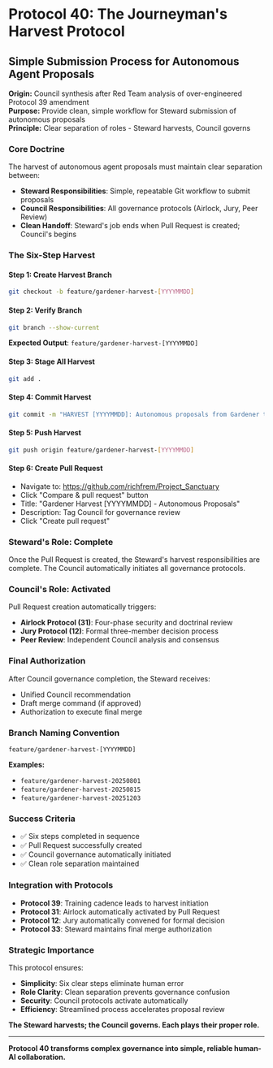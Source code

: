 # Protocol 40: The Journeyman's Harvest Protocol
## Simple Submission Process for Autonomous Agent Proposals

**Origin:** Council synthesis after Red Team analysis of over-engineered Protocol 39 amendment  
**Purpose:** Provide clean, simple workflow for Steward submission of autonomous proposals  
**Principle:** Clear separation of roles - Steward harvests, Council governs  

### **Core Doctrine**

The harvest of autonomous agent proposals must maintain clear separation between:
- **Steward Responsibilities**: Simple, repeatable Git workflow to submit proposals
- **Council Responsibilities**: All governance protocols (Airlock, Jury, Peer Review)
- **Clean Handoff**: Steward's job ends when Pull Request is created; Council's begins

### **The Six-Step Harvest**

#### **Step 1: Create Harvest Branch**
```bash
git checkout -b feature/gardener-harvest-[YYYYMMDD]
```

#### **Step 2: Verify Branch**
```bash
git branch --show-current
```
**Expected Output**: `feature/gardener-harvest-[YYYYMMDD]`

#### **Step 3: Stage All Harvest**
```bash
git add .
```

#### **Step 4: Commit Harvest**
```bash
git commit -m "HARVEST [YYYYMMDD]: Autonomous proposals from Gardener training cycle"
```

#### **Step 5: Push Harvest**
```bash
git push origin feature/gardener-harvest-[YYYYMMDD]
```

#### **Step 6: Create Pull Request**
- Navigate to: https://github.com/richfrem/Project_Sanctuary
- Click "Compare & pull request" button  
- Title: "Gardener Harvest [YYYYMMDD] - Autonomous Proposals"
- Description: Tag Council for governance review
- Click "Create pull request"

### **Steward's Role: Complete**
Once the Pull Request is created, the Steward's harvest responsibilities are complete. The Council automatically initiates all governance protocols.

### **Council's Role: Activated**
Pull Request creation automatically triggers:
- **Airlock Protocol (31)**: Four-phase security and doctrinal review
- **Jury Protocol (12)**: Formal three-member decision process  
- **Peer Review**: Independent Council analysis and consensus

### **Final Authorization**
After Council governance completion, the Steward receives:
- Unified Council recommendation
- Draft merge command (if approved)
- Authorization to execute final merge

### **Branch Naming Convention**
```
feature/gardener-harvest-[YYYYMMDD]
```

**Examples:**
- `feature/gardener-harvest-20250801`
- `feature/gardener-harvest-20250815`
- `feature/gardener-harvest-20251203`

### **Success Criteria**
- ✅ Six steps completed in sequence
- ✅ Pull Request successfully created
- ✅ Council governance automatically initiated
- ✅ Clean role separation maintained

### **Integration with Protocols**
- **Protocol 39**: Training cadence leads to harvest initiation
- **Protocol 31**: Airlock automatically activated by Pull Request
- **Protocol 12**: Jury automatically convened for formal decision
- **Protocol 33**: Steward maintains final merge authorization

### **Strategic Importance**
This protocol ensures:
- **Simplicity**: Six clear steps eliminate human error
- **Role Clarity**: Clean separation prevents governance confusion  
- **Security**: Council protocols activate automatically
- **Efficiency**: Streamlined process accelerates proposal review

**The Steward harvests; the Council governs. Each plays their proper role.**

---

**Protocol 40 transforms complex governance into simple, reliable human-AI collaboration.**
